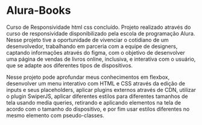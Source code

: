 # Alura-Books
Curso de Responsividade html css concluído. 
Projeto realizado através do curso de responsividade disponibilizado pela escola de programação Alura.
Nesse projeto tive a oportunidade de vivenciar o cotidiano de um desenvolvedor, trabalhando em parceria com a equipe de designers, 
captando informações através do figma, com o objetivo de desenvolver uma página de vendas de livros online, inclusiva, e interativa com o usuário, 
que se adapte aos diferentes  tipos de dispositivos.


Nesse projeto pode aprofundar meus conhecimentos em flexbox, desenvolver um menu interativo com HTML e CSS através da edição de inputs e seus placeholders,
aplicar plugins externos através de CDN, utilizar o plugin SwiperJS, aplicar diferentes estilos para diferentes tamanhos de tela usando media queries,
retirando e aplicando elementos na tela de acordo com o tamanho do dispositivo, e por fim usar estilos diferentes no mesmo elemento com pseudo-classes.
